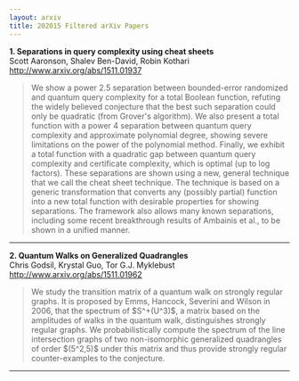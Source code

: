 ```yaml
---
layout: arxiv
title: 202015 Filtered arXiv Papers
---
```


**1.    Separations in query complexity using cheat sheets**  
Scott Aaronson, Shalev Ben-David, Robin Kothari  
http://www.arxiv.org/abs/1511.01937  
<blockquote>
<p>
We show a power 2.5 separation between bounded-error randomized and quantum query complexity for a total Boolean function, refuting the widely believed conjecture that the best such separation could only be quadratic (from Grover's algorithm). We also present a total function with a power 4 separation between quantum query complexity and approximate polynomial degree, showing severe limitations on the power of the polynomial method. Finally, we exhibit a total function with a quadratic gap between quantum query complexity and certificate complexity, which is optimal (up to log factors). These separations are shown using a new, general technique that we call the cheat sheet technique. The technique is based on a generic transformation that converts any (possibly partial) function into a new total function with desirable properties for showing separations. The framework also allows many known separations, including some recent breakthrough results of Ambainis et al., to be shown in a unified manner.
</p>
</blockquote>

------

**2.    Quantum Walks on Generalized Quadrangles**  
Chris Godsil, Krystal Guo, Tor G.J. Myklebust  
http://www.arxiv.org/abs/1511.01962  
<blockquote>
<p>
We study the transition matrix of a quantum walk on strongly regular graphs. It is proposed by Emms, Hancock, Severini and Wilson in 2006, that the spectrum of $S^+(U^3)$, a matrix based on the amplitudes of walks in the quantum walk, distinguishes strongly regular graphs. We probabilistically compute the spectrum of the line intersection graphs of two non-isomorphic generalized quadrangles of order $(5^2,5)$ under this matrix and thus provide strongly regular counter-examples to the conjecture.
</p>
</blockquote>

------

